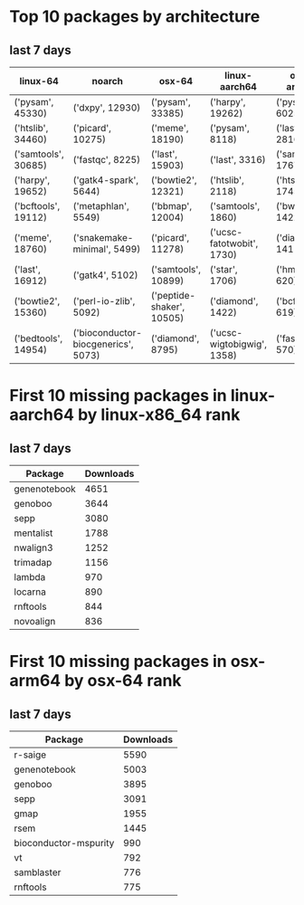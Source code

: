 # Top 10 packages by architecture
## last 7 days
|linux-64 | noarch | osx-64 | linux-aarch64 | osx-arm64 | 
|-|-|-|-|-|
|('pysam', 45330) |('dxpy', 12930) |('pysam', 33385) |('harpy', 19262) |('pysam', 6025) |
|('htslib', 34460) |('picard', 10275) |('meme', 18190) |('pysam', 8118) |('last', 2816) |
|('samtools', 30685) |('fastqc', 8225) |('last', 15903) |('last', 3316) |('samtools', 1767) |
|('harpy', 19652) |('gatk4-spark', 5644) |('bowtie2', 12321) |('htslib', 2118) |('htslib', 1745) |
|('bcftools', 19112) |('metaphlan', 5549) |('bbmap', 12004) |('samtools', 1860) |('bwa', 1422) |
|('meme', 18760) |('snakemake-minimal', 5499) |('picard', 11278) |('ucsc-fatotwobit', 1730) |('diamond', 1411) |
|('last', 16912) |('gatk4', 5102) |('samtools', 10899) |('star', 1706) |('hmmer', 620) |
|('bowtie2', 15360) |('perl-io-zlib', 5092) |('peptide-shaker', 10505) |('diamond', 1422) |('bcftools', 619) |
|('bedtools', 14954) |('bioconductor-biocgenerics', 5073) |('diamond', 8795) |('ucsc-wigtobigwig', 1358) |('fasttree', 570) |
# First 10 missing packages in linux-aarch64 by linux-x86_64 rank
## last 7 days

| Package | Downloads |
| - | - |
| genenotebook | 4651 | 
| genoboo | 3644 | 
| sepp | 3080 | 
| mentalist | 1788 | 
| nwalign3 | 1252 | 
| trimadap | 1156 | 
| lambda | 970 | 
| locarna | 890 | 
| rnftools | 844 | 
| novoalign | 836 | 
# First 10 missing packages in osx-arm64 by osx-64 rank
## last 7 days

| Package | Downloads |
| - | - |
| r-saige | 5590 | 
| genenotebook | 5003 | 
| genoboo | 3895 | 
| sepp | 3091 | 
| gmap | 1955 | 
| rsem | 1445 | 
| bioconductor-mspurity | 990 | 
| vt | 792 | 
| samblaster | 776 | 
| rnftools | 775 | 
